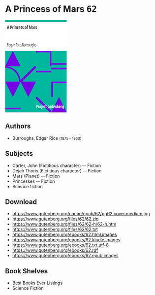 # A Princess of Mars <kbd>62</kbd>

![](./cover.medium.jpg "")

## Authors


 - Burroughs, Edgar Rice <small>(1875 - 1950)</small>

## Subjects


 - Carter, John (Fictitious character) -- Fiction
 - Dejah Thoris (Fictitious character) -- Fiction
 - Mars (Planet) -- Fiction
 - Princesses -- Fiction
 - Science fiction

## Download


 - https://www.gutenberg.org/cache/epub/62/pg62.cover.medium.jpg
 - https://www.gutenberg.org/files/62/62.zip
 - https://www.gutenberg.org/files/62/62-h/62-h.htm
 - https://www.gutenberg.org/files/62/62.txt
 - https://www.gutenberg.org/ebooks/62.html.images
 - https://www.gutenberg.org/ebooks/62.kindle.images
 - https://www.gutenberg.org/ebooks/62.txt.utf-8
 - https://www.gutenberg.org/ebooks/62.rdf
 - https://www.gutenberg.org/ebooks/62.epub.images

## Book Shelves


 - Best Books Ever Listings
 - Science Fiction
